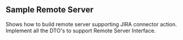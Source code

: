 ##  Sample Remote Server 

Shows how to build remote server supporting JIRA connector action.
Implement all the DTO's to support Remote Server Interface.

